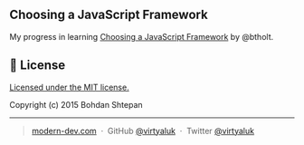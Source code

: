 ## Choosing a JavaScript Framework

My progress in learning [Choosing a JavaScript Framework](https://www.pluralsight.com/courses/choosing-javascript-framework) by @btholt.

## :green_book: License

[Licensed under the MIT license.](https://github.com/virtyaluk/jsmvc-pres/blob/master/LICENSE.md)

Copyright (c) 2015 Bohdan Shtepan

---

> [modern-dev.com](http://modern-dev.com) &nbsp;&middot;&nbsp;
> GitHub [@virtyaluk](https://github.com/virtyaluk) &nbsp;&middot;&nbsp;
> Twitter [@virtyaluk](https://twitter.com/virtyaluk)